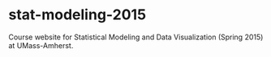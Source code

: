 # stat-modeling-2015
Course website for Statistical Modeling and Data Visualization (Spring 2015) at UMass-Amherst.
